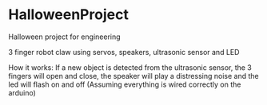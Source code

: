 # HalloweenProject
Halloween project for engineering

3 finger robot claw using servos, speakers, ultrasonic sensor and LED

How it works:
If a new object is detected from the ultrasonic sensor, the 3 fingers will open and close, the speaker will play a distressing noise and the led will flash on and off
(Assuming everything is wired correctly on the arduino)

